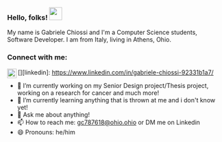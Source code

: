 ### Hello, folks! <img src="https://raw.githubusercontent.com/MartinHeinz/MartinHeinz/master/wave.gif" width="30px">

My name is Gabriele Chiossi and I'm a Computer Science students, Software Developer. I am from Italy, living in Athens, Ohio. 

### Connect with me:
[<img align="left" alt="codeSTACKr | LinkedIn" width="22px" src="https://cdn.jsdelivr.net/npm/simple-icons@v3/icons/linkedin.svg" />][linkedin]: https://www.linkedin.com/in/gabriele-chiossi-92331b1a7/
<br />


- 🔭 I’m currently working on my Senior Design project/Thesis project, working on a research for cancer and much more!
- 🌱 I’m currently learning anything that is thrown at me and i don't know yet!
- 💬 Ask me about anything!
- 📫 How to reach me: gc787618@ohio.ohio or DM me on Linkedin
- 😄 Pronouns: he/him
